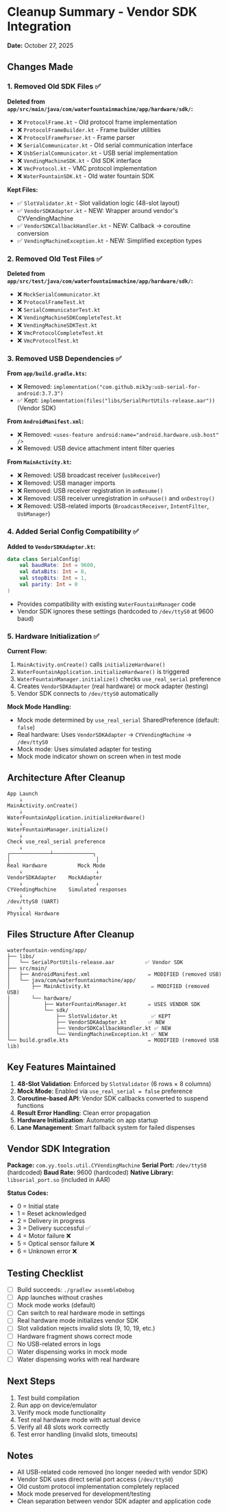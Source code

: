 # Cleanup Summary - Vendor SDK Integration

**Date:** October 27, 2025

## Changes Made

### 1. Removed Old SDK Files ✅

**Deleted from `app/src/main/java/com/waterfountainmachine/app/hardware/sdk/`:**
- ❌ `ProtocolFrame.kt` - Old protocol frame implementation
- ❌ `ProtocolFrameBuilder.kt` - Frame builder utilities
- ❌ `ProtocolFrameParser.kt` - Frame parser
- ❌ `SerialCommunicator.kt` - Old serial communication interface
- ❌ `UsbSerialCommunicator.kt` - USB serial implementation
- ❌ `VendingMachineSDK.kt` - Old SDK interface
- ❌ `VmcProtocol.kt` - VMC protocol implementation
- ❌ `WaterFountainSDK.kt` - Old water fountain SDK

**Kept Files:**
- ✅ `SlotValidator.kt` - Slot validation logic (48-slot layout)
- ✅ `VendorSDKAdapter.kt` - NEW: Wrapper around vendor's CYVendingMachine
- ✅ `VendorSDKCallbackHandler.kt` - NEW: Callback → coroutine conversion
- ✅ `VendingMachineException.kt` - NEW: Simplified exception types

### 2. Removed Old Test Files ✅

**Deleted from `app/src/test/java/com/waterfountainmachine/app/hardware/sdk/`:**
- ❌ `MockSerialCommunicator.kt`
- ❌ `ProtocolFrameTest.kt`
- ❌ `SerialCommunicatorTest.kt`
- ❌ `VendingMachineSDKCompleteTest.kt`
- ❌ `VendingMachineSDKTest.kt`
- ❌ `VmcProtocolCompleteTest.kt`
- ❌ `VmcProtocolTest.kt`

### 3. Removed USB Dependencies ✅

**From `app/build.gradle.kts`:**
- ❌ Removed: `implementation("com.github.mik3y:usb-serial-for-android:3.7.3")`
- ✅ Kept: `implementation(files("libs/SerialPortUtils-release.aar"))` (Vendor SDK)

**From `AndroidManifest.xml`:**
- ❌ Removed: `<uses-feature android:name="android.hardware.usb.host" />`
- ❌ Removed: USB device attachment intent filter queries

**From `MainActivity.kt`:**
- ❌ Removed: USB broadcast receiver (`usbReceiver`)
- ❌ Removed: USB manager imports
- ❌ Removed: USB receiver registration in `onResume()`
- ❌ Removed: USB receiver unregistration in `onPause()` and `onDestroy()`
- ❌ Removed: USB-related imports (`BroadcastReceiver`, `IntentFilter`, `UsbManager`)

### 4. Added Serial Config Compatibility ✅

**Added to `VendorSDKAdapter.kt`:**
```kotlin
data class SerialConfig(
    val baudRate: Int = 9600,
    val dataBits: Int = 8,
    val stopBits: Int = 1,
    val parity: Int = 0
)
```
- Provides compatibility with existing `WaterFountainManager` code
- Vendor SDK ignores these settings (hardcoded to `/dev/ttyS0` at 9600 baud)

### 5. Hardware Initialization ✅

**Current Flow:**
1. `MainActivity.onCreate()` calls `initializeHardware()`
2. `WaterFountainApplication.initializeHardware()` is triggered
3. `WaterFountainManager.initialize()` checks `use_real_serial` preference
4. Creates `VendorSDKAdapter` (real hardware) or mock adapter (testing)
5. Vendor SDK connects to `/dev/ttyS0` automatically

**Mock Mode Handling:**
- Mock mode determined by `use_real_serial` SharedPreference (default: `false`)
- Real hardware: Uses `VendorSDKAdapter` → `CYVendingMachine` → `/dev/ttyS0`
- Mock mode: Uses simulated adapter for testing
- Mock mode indicator shown on screen when in test mode

## Architecture After Cleanup

```
App Launch
    ↓
MainActivity.onCreate()
    ↓
WaterFountainApplication.initializeHardware()
    ↓
WaterFountainManager.initialize()
    ↓
Check use_real_serial preference
    ↓
┌─────────────┴─────────────┐
│                            │
Real Hardware          Mock Mode
    ↓                        ↓
VendorSDKAdapter    MockAdapter
    ↓                        ↓
CYVendingMachine    Simulated responses
    ↓
/dev/ttyS0 (UART)
    ↓
Physical Hardware
```

## Files Structure After Cleanup

```
waterfountain-vending/app/
├── libs/
│   └── SerialPortUtils-release.aar          ✅ Vendor SDK
├── src/main/
│   ├── AndroidManifest.xml                   ✏️ MODIFIED (removed USB)
│   └── java/com/waterfountainmachine/app/
│       ├── MainActivity.kt                    ✏️ MODIFIED (removed USB)
│       └── hardware/
│           ├── WaterFountainManager.kt       ✏️ USES VENDOR SDK
│           └── sdk/
│               ├── SlotValidator.kt           ✅ KEPT
│               ├── VendorSDKAdapter.kt       ✅ NEW
│               ├── VendorSDKCallbackHandler.kt ✅ NEW
│               └── VendingMachineException.kt ✅ NEW
└── build.gradle.kts                          ✏️ MODIFIED (removed USB lib)
```

## Key Features Maintained

1. **48-Slot Validation**: Enforced by `SlotValidator` (6 rows × 8 columns)
2. **Mock Mode**: Enabled via `use_real_serial = false` preference
3. **Coroutine-based API**: Vendor SDK callbacks converted to suspend functions
4. **Result<T> Error Handling**: Clean error propagation
5. **Hardware Initialization**: Automatic on app startup
6. **Lane Management**: Smart fallback system for failed dispenses

## Vendor SDK Integration

**Package:** `com.yy.tools.util.CYVendingMachine`
**Serial Port:** `/dev/ttyS0` (hardcoded)
**Baud Rate:** 9600 (hardcoded)
**Native Library:** `libserial_port.so` (included in AAR)

**Status Codes:**
- 0 = Initial state
- 1 = Reset acknowledged
- 2 = Delivery in progress
- 3 = Delivery successful ✅
- 4 = Motor failure ❌
- 5 = Optical sensor failure ❌
- 6 = Unknown error ❌

## Testing Checklist

- [ ] Build succeeds: `./gradlew assembleDebug`
- [ ] App launches without crashes
- [ ] Mock mode works (default)
- [ ] Can switch to real hardware mode in settings
- [ ] Real hardware mode initializes vendor SDK
- [ ] Slot validation rejects invalid slots (9, 10, 19, etc.)
- [ ] Hardware fragment shows correct mode
- [ ] No USB-related errors in logs
- [ ] Water dispensing works in mock mode
- [ ] Water dispensing works with real hardware

## Next Steps

1. Test build compilation
2. Run app on device/emulator
3. Verify mock mode functionality
4. Test real hardware mode with actual device
5. Verify all 48 slots work correctly
6. Test error handling (invalid slots, timeouts)

## Notes

- All USB-related code removed (no longer needed with vendor SDK)
- Vendor SDK uses direct serial port access (`/dev/ttyS0`)
- Old custom protocol implementation completely replaced
- Mock mode preserved for development/testing
- Clean separation between vendor SDK adapter and application code
